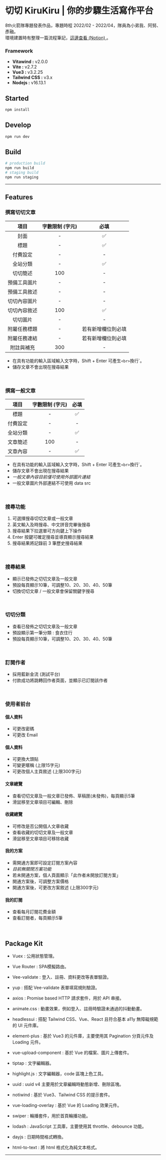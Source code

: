 # 切切 KiruKiru | 你的步驟生活寫作平台
8th火箭隊專題發表作品，專題時程 2022/02 - 2022/04，隊員為小弟我、阿努、彥融。<br>
環境建置時有整理一篇流程筆記，[這邊查看 (Notion) ](https://hungry-wedge-881.notion.site/Vite-Vue3-Tailwind-CSS-e7a428bec0e740f587dc803db7106e46)。

### Framework
- **Vitawind :** v2.0.0
- **Vite :** v2.7.2
- **Vue3 :** v3.2.25
- **Tailwind CSS :** v3.x
- **Nodejs :** v16.13.1

## Started
```bash
npm install
```

## Develop
```bash
npm run dev
```

## Build
```bash
# production build
npm run build
# staging build
npm run staging
```

---

## Features
### 撰寫切切文章
| 項目 | 字數限制 (字元) |  必填  |
|:----:|:----------:|:----:|
| 封面 | -  | ✅ |
| 標題 |  -  | ✅ |
| 付費設定 |  -  | - |
| 全站分類 |  -  | ✅ |
| 切切簡述 | 100  | - |
| 預備工具圖片 |  -  | - |
| 預備工具敘述 |  -  | - |
| 切切內容圖片 |  -  | - |
| 切切內容敘述 |  100  | ✅ |
| 切切圖片 |  -  | - |
| 附屬任務標題 |  -  | 若有新增欄位則必填 |
| 附屬任務連結 |  -  | 若有新增欄位則必填 |
| 附註與補充 |  300  | - |

* 在具有功能的輸入區域輸入文字時，Shift + Enter 可產生`<br>`換行`。
* 儲存文章不會出現在搜尋結果
<br>


### 撰寫一般文章
| 項目 | 字數限制 (字元) |  必填  |
|:----:|:----------:|:----:|
| 標題 |  -  | ✅ |
| 付費設定 |  -  | - |
| 全站分類 |  -  | ✅ |
| 文章簡述 | 100  | - |
| 文章內容 | -  | ✅ |

* 在具有功能的輸入區域輸入文字時，Shift + Enter 可產生`<br>`換行`。
* 儲存文章不會出現在搜尋結果
* *一般文章內容目前僅可使用外部圖片連結*
* 一般文章圖片外部連結不可使用 data src

<br>

### 搜尋功能
1. 可選擇搜尋切切文章或一般文章
2. 英文輸入及時搜尋、中文拼音完畢後搜尋
3. 搜尋結果下拉選單可方向鍵上下操作
4. Enter 按鍵可確定搜尋並導頁顯示搜尋結果
5. 搜尋結果將記錄前 3 筆歷史搜尋結果

<br>

### 搜尋結果
* 顯示已發佈之切切文章及一般文章
* 預設每頁顯示10筆，可調整10、20、30、40、50筆
* 切換切切文章 / 一般文章會保留關鍵字搜尋

<br>

### 切切分類
* 查看已發佈之切切文章及一般文章
* 預設顯示第一筆分類 : 食衣住行
* 預設每頁顯示10筆，可調整10、20、30、40、50筆

<br>

### 訂閱作者
* 採用藍新金流 (測試平台)
* 付款成功將跳轉回作者頁面，並顯示已訂閱該作者

<br>

### 使用者前台
#### 個人資料
* 可更改密碼
* 可更改 Email

#### 個人資料
* 可更換大頭貼
* 可變更暱稱 (上限15字元)
* 可更改個人主頁敘述 (上限300字元)

#### 文章總覽
* 查看切切文章及一般文章已發佈、草稿匣(未發佈)，每頁顯示5筆
* 滑鼠移至文章項目可編輯、刪除

#### 收藏總覽
* 可修改是否公開個人文章收藏
* 查看收藏的切切文章及一般文章
* 滑鼠移至文章項目可移除收藏

#### 我的方案
* 需開通方案即可設定訂閱方案內容
* *目前無關閉方案功能*
* 若未開通方案，個人頁面顯示「此作者未開放訂閱方案」
* 開通方案後，可調整方案價格
* 開通方案後，可更改方案敘述 (上限300字元)

#### 我的訂閱
* 查看每月訂閱花費金額
* 查看訂閱者，每頁顯示5筆

<br>



## Package Kit
- Vuex : 
  公用狀態管理。
  
- Vue Router : 
  SPA模擬路由。
  
- Vee-validate : 
  登入、註冊、資料更改等表單驗證。
  
- yup : 
  搭配 Vee-validate 表單填寫規則驗證。
  
- axios : 
  Promise based HTTP 請求套件，用於 API 串接。
  
- animate.css : 
  動畫效果，例如登入、註冊時驗證未通過的抖動動畫。
  
- headlessui : 
  搭配 Tailwind CSS、Vue、React 且符合基本 a11y 無障礙規範的 UI 元件庫。
  
- element-plus :
  基於 Vue3 的元件庫，主要使用其 Pagination 分頁元件及 Loading 元件。
  
- vue-upload-component : 
  基於 Vue 的檔案、圖片上傳套件。
  
- tiptap : 
  文字編輯器。
  
- highlight.js :
  文字編輯器，code 區塊上色工具。
  
- uuid :
  uuid v4 主要用於文章編輯時動態新增、刪除區塊。
  
- notiwind :
  基於 Vue3、Tailwind CSS 的提示套件。
  
- vue-loading-overlay :
  基於 Vue 的 Loading 效果元件。
  
- swiper :
  輪播套件，用於首頁輪播功能。
  
- lodash :
  JavaScript 工具庫，主要使用其 throttle、debounce 功能。
  
- dayjs :
  日期時間格式轉換。
  
- html-to-text :
  將 html 格式化為純文本格式。



---
<br>